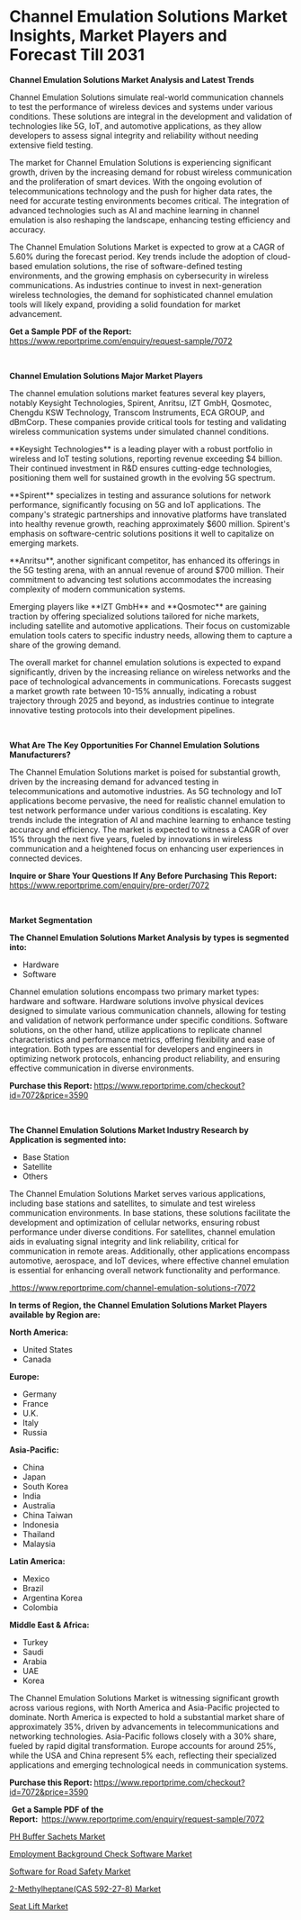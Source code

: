 <p><h1>Channel Emulation Solutions Market Insights, Market Players and Forecast Till 2031</h1></p><p><strong>Channel Emulation Solutions Market Analysis and Latest Trends</strong></p>
<p><p>Channel Emulation Solutions simulate real-world communication channels to test the performance of wireless devices and systems under various conditions. These solutions are integral in the development and validation of technologies like 5G, IoT, and automotive applications, as they allow developers to assess signal integrity and reliability without needing extensive field testing. </p><p>The market for Channel Emulation Solutions is experiencing significant growth, driven by the increasing demand for robust wireless communication and the proliferation of smart devices. With the ongoing evolution of telecommunications technology and the push for higher data rates, the need for accurate testing environments becomes critical. The integration of advanced technologies such as AI and machine learning in channel emulation is also reshaping the landscape, enhancing testing efficiency and accuracy.</p><p>The Channel Emulation Solutions Market is expected to grow at a CAGR of 5.60% during the forecast period. Key trends include the adoption of cloud-based emulation solutions, the rise of software-defined testing environments, and the growing emphasis on cybersecurity in wireless communications. As industries continue to invest in next-generation wireless technologies, the demand for sophisticated channel emulation tools will likely expand, providing a solid foundation for market advancement.</p></p>
<p><strong>Get a Sample PDF of the Report:&nbsp;</strong> <a href="https://www.reportprime.com/enquiry/request-sample/7072">https://www.reportprime.com/enquiry/request-sample/7072</a></p>
<p>&nbsp;</p>
<p><strong>Channel Emulation Solutions Major Market Players</strong></p>
<p><p>The channel emulation solutions market features several key players, notably Keysight Technologies, Spirent, Anritsu, IZT GmbH, Qosmotec, Chengdu KSW Technology, Transcom Instruments, ECA GROUP, and dBmCorp. These companies provide critical tools for testing and validating wireless communication systems under simulated channel conditions.</p><p>**Keysight Technologies** is a leading player with a robust portfolio in wireless and IoT testing solutions, reporting revenue exceeding $4 billion. Their continued investment in R&D ensures cutting-edge technologies, positioning them well for sustained growth in the evolving 5G spectrum.</p><p>**Spirent** specializes in testing and assurance solutions for network performance, significantly focusing on 5G and IoT applications. The company's strategic partnerships and innovative platforms have translated into healthy revenue growth, reaching approximately $600 million. Spirent's emphasis on software-centric solutions positions it well to capitalize on emerging markets.</p><p>**Anritsu**, another significant competitor, has enhanced its offerings in the 5G testing arena, with an annual revenue of around $700 million. Their commitment to advancing test solutions accommodates the increasing complexity of modern communication systems.</p><p>Emerging players like **IZT GmbH** and **Qosmotec** are gaining traction by offering specialized solutions tailored for niche markets, including satellite and automotive applications. Their focus on customizable emulation tools caters to specific industry needs, allowing them to capture a share of the growing demand.</p><p>The overall market for channel emulation solutions is expected to expand significantly, driven by the increasing reliance on wireless networks and the pace of technological advancements in communications. Forecasts suggest a market growth rate between 10-15% annually, indicating a robust trajectory through 2025 and beyond, as industries continue to integrate innovative testing protocols into their development pipelines.</p></p>
<p>&nbsp;</p>
<p><strong>What Are The Key Opportunities For Channel Emulation Solutions Manufacturers?</strong></p>
<p><p>The Channel Emulation Solutions market is poised for substantial growth, driven by the increasing demand for advanced testing in telecommunications and automotive industries. As 5G technology and IoT applications become pervasive, the need for realistic channel emulation to test network performance under various conditions is escalating. Key trends include the integration of AI and machine learning to enhance testing accuracy and efficiency. The market is expected to witness a CAGR of over 15% through the next five years, fueled by innovations in wireless communication and a heightened focus on enhancing user experiences in connected devices.</p></p>
<p><strong>Inquire or Share Your Questions If Any Before Purchasing This Report:</strong> <a href="https://www.reportprime.com/enquiry/pre-order/7072">https://www.reportprime.com/enquiry/pre-order/7072</a></p>
<p>&nbsp;</p>
<p><strong>Market Segmentation</strong></p>
<p><strong>The Channel Emulation Solutions Market Analysis by types is segmented into:</strong></p>
<p><ul><li>Hardware</li><li>Software</li></ul></p>
<p><p>Channel emulation solutions encompass two primary market types: hardware and software. Hardware solutions involve physical devices designed to simulate various communication channels, allowing for testing and validation of network performance under specific conditions. Software solutions, on the other hand, utilize applications to replicate channel characteristics and performance metrics, offering flexibility and ease of integration. Both types are essential for developers and engineers in optimizing network protocols, enhancing product reliability, and ensuring effective communication in diverse environments.</p></p>
<p><strong>Purchase this Report:&nbsp;</strong><a href="https://www.reportprime.com/checkout?id=7072&price=3590">https://www.reportprime.com/checkout?id=7072&price=3590</a></p>
<p>&nbsp;</p>
<p><strong>The Channel Emulation Solutions Market Industry Research by Application is segmented into:</strong></p>
<p><ul><li>Base Station</li><li>Satellite</li><li>Others</li></ul></p>
<p><p>The Channel Emulation Solutions Market serves various applications, including base stations and satellites, to simulate and test wireless communication environments. In base stations, these solutions facilitate the development and optimization of cellular networks, ensuring robust performance under diverse conditions. For satellites, channel emulation aids in evaluating signal integrity and link reliability, critical for communication in remote areas. Additionally, other applications encompass automotive, aerospace, and IoT devices, where effective channel emulation is essential for enhancing overall network functionality and performance.</p></p>
<p><a href="https://www.reportprime.com/channel-emulation-solutions-r7072">&nbsp;https://www.reportprime.com/channel-emulation-solutions-r7072</a></p>
<p><strong>In terms of Region, the Channel Emulation Solutions Market Players available by Region are:</strong></p>
<p>
    <p> <strong> North America: </strong>
        <ul>
            <li>United States</li>
            <li>Canada</li>
        </ul>
        </p> 
    <p> <strong> Europe: </strong>
        <ul>
            <li>Germany</li>
            <li>France</li>
            <li>U.K.</li>
            <li>Italy</li>
            <li>Russia</li>
        </ul>
        </p> 
    <p> <strong> Asia-Pacific: </strong>
        <ul>
            <li>China</li>
            <li>Japan</li>
            <li>South Korea</li>
            <li>India</li>
            <li>Australia</li>
            <li>China Taiwan</li>
            <li>Indonesia</li>
            <li>Thailand</li>
            <li>Malaysia</li>
        </ul>
        </p> 
    <p> <strong> Latin America: </strong>
        <ul>
            <li>Mexico</li>
            <li>Brazil</li>
            <li>Argentina Korea</li>
            <li>Colombia</li>
        </ul>
        </p> 
    <p> <strong> Middle East & Africa: </strong>
        <ul>
            <li>Turkey</li>
            <li>Saudi</li>
            <li>Arabia</li>
            <li>UAE</li>
            <li>Korea</li>
        </ul>
    </p>
    </p>
<p><p>The Channel Emulation Solutions Market is witnessing significant growth across various regions, with North America and Asia-Pacific projected to dominate. North America is expected to hold a substantial market share of approximately 35%, driven by advancements in telecommunications and networking technologies. Asia-Pacific follows closely with a 30% share, fueled by rapid digital transformation. Europe accounts for around 25%, while the USA and China represent 5% each, reflecting their specialized applications and emerging technological needs in communication systems.</p></p>
<p><strong>Purchase this Report: </strong><a href="https://www.reportprime.com/checkout?id=7072&price=3590">https://www.reportprime.com/checkout?id=7072&price=3590</a></p>
<p>&nbsp;<strong>Get a Sample PDF of the Report:&nbsp;&nbsp;</strong><a href="https://www.reportprime.com/enquiry/request-sample/7072">https://www.reportprime.com/enquiry/request-sample/7072</a></p>
<p><strong></strong></p>
<p><p><a href="https://medium.com/@kaylagreenj1521/a-comprehensive-look-at-product-type-acidic-buffer-alkaline-buffer-and-application-industrial-3b9ba39eaa39">PH Buffer Sachets Market</a></p><p><a href="https://www.linkedin.com/pulse/charting-future-comprehensive-analysis-global-employment-background-qtbrc?trackingId=Ay3oy8AFREeQQWayNwmnfg%3D%3D">Employment Background Check Software Market</a></p><p><a href="https://github.com/BryceTownsendr/Market-Research-Report-List-6/blob/main/software-for-road-safety-market.md">Software for Road Safety Market</a></p><p><a href="https://issuu.com/reportprime-2/docs/2-methylheptanecas-592-27-8-market-_fb74e58e806cd4">2-Methylheptane(CAS 592-27-8) Market</a></p><p><a href="https://medium.com/@kaylagreenj1521/future-of-innovation-global-seat-lift-market-growth-and-opportunities-2024-2031-49921dda424c">Seat Lift Market</a></p></p>